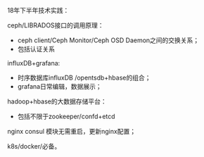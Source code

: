 18年下半年技术实践：



ceph/LIBRADOS接口的调用原理：

- ceph client/Ceph Monitor/Ceph OSD Daemon之间的交换关系；
- 包括认证关系



influxDB+grafana:

- 时序数据库influxDB /opentsdb+hbase的组合；
- grafana日常编辑，数据展示；



hadoop+hbase的大数据存储平台：

- 包括不限于zookeeper/confd+etcd



nginx consul   模块无需重启，更新nginx配置；



k8s/docker/必备。